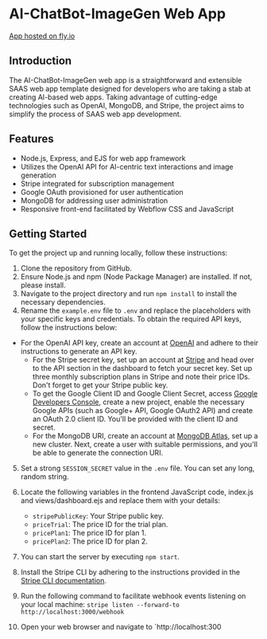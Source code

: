 # AI-ChatBot-ImageGen Web App

[App hosted on fly.io](https://nolimitgpt.fly.dev/)

## Introduction

The AI-ChatBot-ImageGen web app is a straightforward and extensible SAAS web app template designed for developers who are taking a stab at creating AI-based web apps. Taking advantage of cutting-edge technologies such as OpenAI, MongoDB, and Stripe, the project aims to simplify the process of SAAS web app development.

## Features

- Node.js, Express, and EJS for web app framework
- Utilizes the OpenAI API for AI-centric text interactions and image generation
- Stripe integrated for subscription management
- Google OAuth provisioned for user authentication
- MongoDB for addressing user administration
- Responsive front-end facilitated by Webflow CSS and JavaScript

## Getting Started

To get the project up and running locally, follow these instructions:

1. Clone the repository from GitHub.
2. Ensure Node.js and npm (Node Package Manager) are installed. If not, please install.
3. Navigate to the project directory and run `npm install` to install the necessary dependencies.
4. Rename the `example.env` file to `.env` and replace the placeholders with your specific keys and credentials. To obtain the required API keys, follow the instructions below:
 - For the OpenAI API key, create an account at [OpenAI](https://beta.openai.com/signup/) and adhere to their instructions to generate an API key.
   - For the Stripe secret key, set up an account at [Stripe](https://dashboard.stripe.com/register) and head over to the API section in the dashboard to fetch your secret key. Set up three monthly subscription plans in Stripe and note their price IDs. Don't forget to get your Stripe public key.
   - To get the Google Client ID and Google Client Secret, access [Google Developers Console](https://console.developers.google.com/), create a new project, enable the necessary Google APIs (such as Google+ API, Google OAuth2 API) and create an OAuth 2.0 client ID. You'll be provided with the client ID and secret.
   - For the MongoDB URI, create an account at [MongoDB Atlas](https://www.mongodb.com/cloud/atlas/register), set up a new cluster. Next, create a user with suitable permissions, and you'll be able to generate the connection URI.
5. Set a strong `SESSION_SECRET` value in the `.env` file. You can set any long, random string.
6. Locate the following variables in the frontend JavaScript code, index.js and views/dashboard.ejs and replace them with your details:
   - `stripePublicKey`: Your Stripe public key.
   - `priceTrial`: The price ID for the trial plan.
   - `pricePlan1`: The price ID for plan 1.
   - `pricePlan2`: The price ID for plan 2.
7. You can start the server by executing `npm start`.
8. Install the Stripe CLI by adhering to the instructions provided in the [Stripe CLI documentation](https://stripe.com/docs/stripe-cli#install).
9. Run the following command to facilitate webhook events listening on your local machine:
`stripe listen --forward-to http://localhost:3000/webhook`

10. Open your web browser and navigate to `http://localhost:300